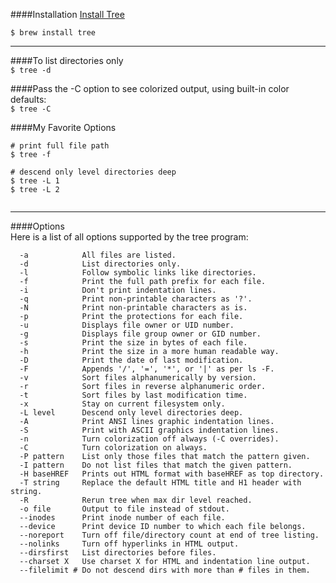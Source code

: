 
####Installation
[Install Tree](http://www.cyberciti.biz/faq/linux-show-directory-structure-command-line/)

```
$ brew install tree
```

---

####To list directories only  
`$ tree -d`  

####Pass the -C option to see colorized output, using built-in color defaults:  
`$ tree -C`

####My Favorite Options  

```
# print full file path
$ tree -f

# descend only level directories deep
$ tree -L 1
$ tree -L 2


```

---

####Options  
Here is a list of all options supported by the tree program:
```
  -a            All files are listed.
  -d            List directories only.
  -l            Follow symbolic links like directories.
  -f            Print the full path prefix for each file.
  -i            Don't print indentation lines.
  -q            Print non-printable characters as '?'.
  -N            Print non-printable characters as is.
  -p            Print the protections for each file.
  -u            Displays file owner or UID number.
  -g            Displays file group owner or GID number.
  -s            Print the size in bytes of each file.
  -h            Print the size in a more human readable way.
  -D            Print the date of last modification.
  -F            Appends '/', '=', '*', or '|' as per ls -F.
  -v            Sort files alphanumerically by version.
  -r            Sort files in reverse alphanumeric order.
  -t            Sort files by last modification time.
  -x            Stay on current filesystem only.
  -L level      Descend only level directories deep.
  -A            Print ANSI lines graphic indentation lines.
  -S            Print with ASCII graphics indentation lines.
  -n            Turn colorization off always (-C overrides).
  -C            Turn colorization on always.
  -P pattern    List only those files that match the pattern given.
  -I pattern    Do not list files that match the given pattern.
  -H baseHREF   Prints out HTML format with baseHREF as top directory.
  -T string     Replace the default HTML title and H1 header with string.
  -R            Rerun tree when max dir level reached.
  -o file       Output to file instead of stdout.
  --inodes      Print inode number of each file.
  --device      Print device ID number to which each file belongs.
  --noreport    Turn off file/directory count at end of tree listing.
  --nolinks     Turn off hyperlinks in HTML output.
  --dirsfirst   List directories before files.
  --charset X   Use charset X for HTML and indentation line output.
  --filelimit # Do not descend dirs with more than # files in them.
  ```
